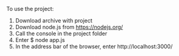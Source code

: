 To use the project:
1. Download archive with project
2. Download node.js from https://nodejs.org/
3. Call the console in the project folder
4. Enter $ node app.js
5. In the address bar of the browser, enter http://localhost:3000/

